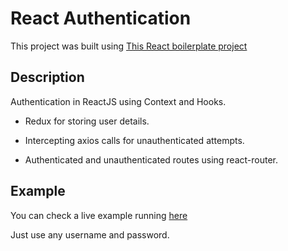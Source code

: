 # React Authentication

This project was built using [This React boilerplate project](https://github.com/theomoura/react-starter-kit)

## Description

Authentication in ReactJS using Context and Hooks.

- Redux for storing user details.

- Intercepting axios calls for unauthenticated attempts.

- Authenticated and unauthenticated routes using react-router.

## Example

You can check a live example running [here](https://react-auth-example.netlify.app/) 

Just use any username and password.
